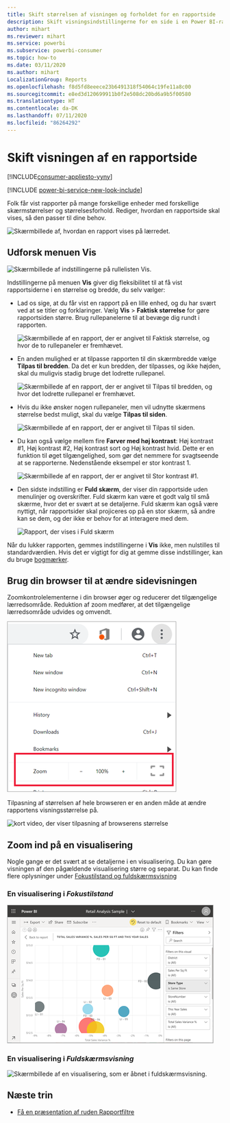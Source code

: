 ```yaml
---
title: Skift størrelsen af visningen og forholdet for en rapportside
description: Skift visningsindstillingerne for en side i en Power BI-rapport
author: mihart
ms.reviewer: mihart
ms.service: powerbi
ms.subservice: powerbi-consumer
ms.topic: how-to
ms.date: 03/11/2020
ms.author: mihart
LocalizationGroup: Reports
ms.openlocfilehash: f8d5fd8eeece23b6491318f54064c19fe11a8c00
ms.sourcegitcommit: e8ed3d120699911b0f2e508dc20bd6a9b5f00580
ms.translationtype: HT
ms.contentlocale: da-DK
ms.lasthandoff: 07/11/2020
ms.locfileid: "86264292"
---
```

# <a name="change-the-display-of-a-report-page"></a>Skift visningen af en rapportside

[!INCLUDE[consumer-appliesto-yyny](../includes/consumer-appliesto-yyny.md)]

[!INCLUDE [power-bi-service-new-look-include](../includes/power-bi-service-new-look-include.md)]

Folk får vist rapporter på mange forskellige enheder med forskellige skærmstørrelser og størrelsesforhold. Rediger, hvordan en rapportside skal vises, så den passer til dine behov.

![Skærmbillede af, hvordan en rapport vises på lærredet.](media/end-user-report-view/power-bi-canvas.png)

## <a name="explore-the-view-menu"></a>Udforsk menuen Vis

![Skærmbillede af indstillingerne på rullelisten Vis.](media/end-user-report-view/power-bi-viewmenu.png)


Indstillingerne på menuen **Vis** giver dig fleksibilitet til at få vist rapportsiderne i en størrelse og bredde, du selv vælger:

- Lad os sige, at du får vist en rapport på en lille enhed, og du har svært ved at se titler og forklaringer.  Vælg **Vis** > **Faktisk størrelse** for gøre rapportsiden større. Brug rullepanelerne til at bevæge dig rundt i rapporten.

    ![Skærmbillede af en rapport, der er angivet til Faktisk størrelse, og hvor de to rullepaneler er fremhævet.](media/end-user-report-view/power-bi-view-actual.png)

- En anden mulighed er at tilpasse rapporten til din skærmbredde vælge **Tilpas til bredden**. Da det er kun bredden, der tilpasses, og ikke højden, skal du muligvis stadig bruge det lodrette rullepanel.

  ![Skærmbillede af en rapport, der er angivet til Tilpas til bredden, og hvor det lodrette rullepanel er fremhævet.](media/end-user-report-view/power-bi-view-width.png)

- Hvis du ikke ønsker nogen rullepaneler, men vil udnytte skærmens størrelse bedst muligt, skal du vælge **Tilpas til siden**.

   ![Skærmbillede af en rapport, der er angivet til Tilpas til siden.](media/end-user-report-view/power-bi-view-fit.png)

- Du kan også vælge mellem fire **Farver med høj kontrast**: Høj kontrast #1, Høj kontrast #2, Høj kontrast sort og Høj kontrast hvid. Dette er en funktion til øget tilgængelighed, som gør det nemmere for svagtseende at se rapporterne. Nedenstående eksempel er stor kontrast 1. 

    ![Skærmbillede af en rapport, der er angivet til Stor kontrast #1.](media/end-user-report-view/power-bi-contrast1.png)

- Den sidste indstilling er **Fuld skærm**, der viser din rapportside uden menulinjer og overskrifter. Fuld skærm kan være et godt valg til små skærme, hvor det er svært at se detaljerne.  Fuld skærm kan også være nyttigt, når rapportsider skal projiceres op på en stor skærm, så andre kan se dem, og der ikke er behov for at interagere med dem.  

    ![Rapport, der vises i Fuld skærm](media/end-user-report-view/power-bi-full-screen.png)

Når du lukker rapporten, gemmes indstillingerne i **Vis** ikke, men nulstilles til standardværdien. Hvis det er vigtigt for dig at gemme disse indstillinger, kan du bruge [bogmærker](end-user-bookmarks.md).

## <a name="use-your-browser-to-change-page-display"></a>Brug din browser til at ændre sidevisningen

Zoomkontrolelementerne i din browser øger og reducerer det tilgængelige lærredsområde. Reduktion af zoom medfører, at det tilgængelige lærredsområde udvides og omvendt. 

![kort video, der viser browserens zoomkontrolelementer](media/end-user-report-view/power-bi-zoom.png)

Tilpasning af størrelsen af hele browseren er en anden måde at ændre rapportens visningsstørrelse på. 

![kort video, der viser tilpasning af browserens størrelse](media/end-user-report-view/power-bi-resize-browser.gif)

## <a name="zoom-in-on-a-visual"></a>Zoom ind på en visualisering
Nogle gange er det svært at se detaljerne i en visualisering. Du kan gøre visningen af den pågældende visualisering større og separat. Du kan finde flere oplysninger under [Fokustilstand og fuldskærmsvisning](end-user-focus.md)

### <a name="a-visual-in-focus-mode"></a>En visualisering i *Fokustilstand*

![Skærmbillede af en visualisering, som er åbnet i fokustilstand.](media/end-user-report-view/power-bi-focus.png)

### <a name="a-visual-in-full-screen-mode"></a>En visualisering i *Fuldskærmsvisning*
![Skærmbillede af en visualisering, som er åbnet i fuldskærmsvisning.](media/end-user-report-view/power-bi-full-screen.png)

## <a name="next-steps"></a>Næste trin

* [Få en præsentation af ruden Rapportfiltre](end-user-report-filter.md)